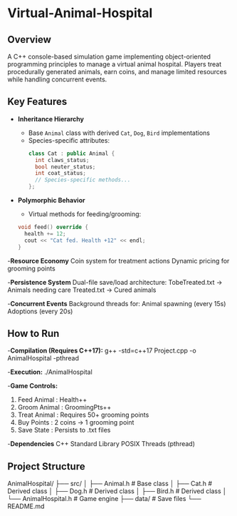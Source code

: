 # Virtual-Animal-Hospital
## Overview
A C++ console-based simulation game implementing object-oriented programming principles to manage a virtual animal hospital. Players treat procedurally generated animals, earn coins, and manage limited resources while handling concurrent events.

## Key Features
- **Inheritance Hierarchy**
  - Base `Animal` class with derived `Cat`, `Dog`, `Bird` implementations
  - Species-specific attributes:
    ```cpp
    class Cat : public Animal {
      int claws_status;
      bool neuter_status;
      int coat_status;
      // Species-specific methods...
    };
    ```
  
- **Polymorphic Behavior**
  - Virtual methods for feeding/grooming:
  ```cpp
  void feed() override {
    health += 12; 
    cout << "Cat fed. Health +12" << endl;
  }

-**Resource Economy**
Coin system for treatment actions
Dynamic pricing for grooming points

-**Persistence System**
Dual-file save/load architecture:
TobeTreated.txt → Animals needing care
Treated.txt     → Cured animals

-**Concurrent Events**
Background threads for:
Animal spawning (every 15s)
Adoptions (every 20s)

## How to Run
-**Compilation (Requires C++17):**
g++ -std=c++17 Project.cpp -o AnimalHospital -pthread

-**Execution:**
./AnimalHospital

-**Game Controls:**
1. Feed Animal      : Health++
2. Groom Animal     : GroomingPts++
3. Treat Animal     : Requires 50+ grooming points
4. Buy Points       : 2 coins → 1 grooming point
5. Save State       : Persists to .txt files

-**Dependencies**
C++ Standard Library
POSIX Threads (pthread)

## Project Structure
AnimalHospital/
├── src/
│   ├── Animal.h         # Base class
│   ├── Cat.h            # Derived class
│   ├── Dog.h            # Derived class
│   ├── Bird.h           # Derived class
│   └── AnimalHospital.h # Game engine
├── data/                # Save files
└── README.md

